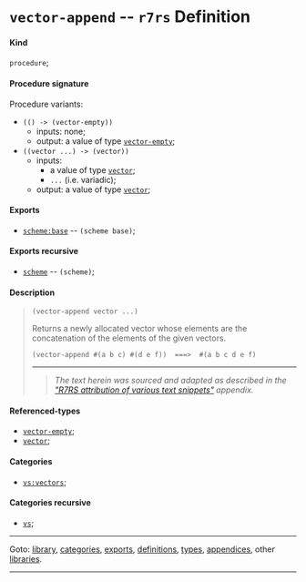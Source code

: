 

<a id='definition__r7rs__vector-append'></a>

# `vector-append` -- `r7rs` Definition


<a id='definition__r7rs__vector-append__kind'></a>

#### Kind

`procedure`;


<a id='definition__r7rs__vector-append__procedure-signature'></a>

#### Procedure signature

Procedure variants:
 * `(() -> (vector-empty))`
   * inputs: none;
   * output: a value of type [`vector-empty`](../../r7rs/types/vector-empty.md#type__r7rs__vector-empty);
 * `((vector ...) -> (vector))`
   * inputs:
     * a value of type [`vector`](../../r7rs/types/vector.md#type__r7rs__vector);
     * `...` (i.e. variadic);
   * output: a value of type [`vector`](../../r7rs/types/vector.md#type__r7rs__vector);


<a id='definition__r7rs__vector-append__exports'></a>

#### Exports

 * [`scheme:base`](../../r7rs/exports/scheme_3a_base.md#export__r7rs__scheme_3a_base) -- `(scheme base)`;


<a id='definition__r7rs__vector-append__exports-recursive'></a>

#### Exports recursive

 * [`scheme`](../../r7rs/exports/scheme.md#export__r7rs__scheme) -- `(scheme)`;


<a id='definition__r7rs__vector-append__description'></a>

#### Description

> ````
> (vector-append vector ...)
> ````
> 
> 
> Returns a newly allocated vector whose elements are the concatenation
> of the elements of the given vectors.
> 
> ````
> (vector-append #(a b c) #(d e f))  ===>  #(a b c d e f)
> ````
> 
> 
> ----
> > *The text herein was sourced and adapted as described in the ["R7RS attribution of various text snippets"](../../r7rs/appendices/attribution.md#appendix__r7rs__attribution) appendix.*


<a id='definition__r7rs__vector-append__referenced-types'></a>

#### Referenced-types

 * [`vector-empty`](../../r7rs/types/vector-empty.md#type__r7rs__vector-empty);
 * [`vector`](../../r7rs/types/vector.md#type__r7rs__vector);


<a id='definition__r7rs__vector-append__categories'></a>

#### Categories

 * [`vs:vectors`](../../r7rs/categories/vs_3a_vectors.md#category__r7rs__vs_3a_vectors);


<a id='definition__r7rs__vector-append__categories-recursive'></a>

#### Categories recursive

 * [`vs`](../../r7rs/categories/vs.md#category__r7rs__vs);

----

Goto: [library](../../r7rs/_index.md#library__r7rs), [categories](../../r7rs/categories/_index.md#toc__r7rs__categories), [exports](../../r7rs/exports/_index.md#toc__r7rs__exports), [definitions](../../r7rs/definitions/_index.md#toc__r7rs__definitions), [types](../../r7rs/types/_index.md#toc__r7rs__types), [appendices](../../r7rs/appendices/_index.md#toc__r7rs__appendices), other [libraries](../../_libraries.md#toc__libraries).

----

